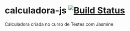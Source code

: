 # calculadora-js [![Build Status](https://travis-ci.org/zehwaskow/calculadora-js.svg?branch=master)](https://travis-ci.org/zehwaskow/calculadora-js)
Calculadora criada no curso de Testes com Jasmine
